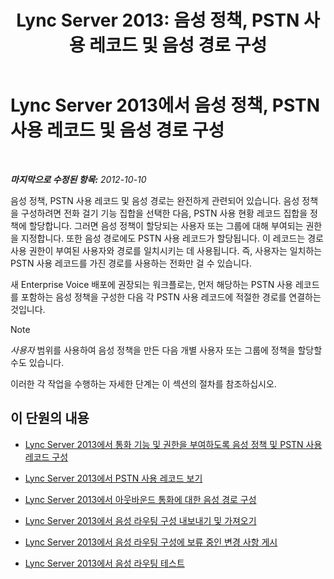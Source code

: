 ﻿---
title: 'Lync Server 2013: 음성 정책, PSTN 사용 레코드 및 음성 경로 구성'
TOCTitle: 음성 정책, PSTN 사용 레코드 및 음성 경로 구성
ms:assetid: 1e5a15f9-6f42-4dc6-baaa-24daf54afc4d
ms:mtpsurl: https://technet.microsoft.com/ko-kr/library/Gg398272(v=OCS.15)
ms:contentKeyID: 49303002
ms.date: 08/10/2015
mtps_version: v=OCS.15
ms.translationtype: HT
---

# Lync Server 2013에서 음성 정책, PSTN 사용 레코드 및 음성 경로 구성

 

_**마지막으로 수정된 항목:** 2012-10-10_

음성 정책, PSTN 사용 레코드 및 음성 경로는 완전하게 관련되어 있습니다. 음성 정책을 구성하려면 전화 걸기 기능 집합을 선택한 다음, PSTN 사용 현황 레코드 집합을 정책에 할당합니다. 그러면 음성 정책이 할당되는 사용자 또는 그룹에 대해 부여되는 권한을 지정합니다. 또한 음성 경로에도 PSTN 사용 레코드가 할당됩니다. 이 레코드는 경로 사용 권한이 부여된 사용자와 경로를 일치시키는 데 사용됩니다. 즉, 사용자는 일치하는 PSTN 사용 레코드를 가진 경로를 사용하는 전화만 걸 수 있습니다.

새 Enterprise Voice 배포에 권장되는 워크플로는, 먼저 해당하는 PSTN 사용 레코드를 포함하는 음성 정책을 구성한 다음 각 PSTN 사용 레코드에 적절한 경로를 연결하는 것입니다.


> [!NOTE]
> <EM>사용자</EM> 범위를 사용하여 음성 정책을 만든 다음 개별 사용자 또는 그룹에 정책을 할당할 수도 있습니다.



이러한 각 작업을 수행하는 자세한 단계는 이 섹션의 절차를 참조하십시오.

## 이 단원의 내용

  - [Lync Server 2013에서 통화 기능 및 권한을 부여하도록 음성 정책 및 PSTN 사용 레코드 구성](lync-server-2013-configuring-voice-policies-and-pstn-usage-records-to-authorize-calling-features-and-privileges.md)

  - [Lync Server 2013에서 PSTN 사용 레코드 보기](lync-server-2013-view-pstn-usage-records.md)

  - [Lync Server 2013에서 아웃바운드 통화에 대한 음성 경로 구성](lync-server-2013-configuring-voice-routes-for-outbound-calls.md)

  - [Lync Server 2013에서 음성 라우팅 구성 내보내기 및 가져오기](lync-server-2013-exporting-and-importing-voice-routing-configuration.md)

  - [Lync Server 2013에서 음성 라우팅 구성에 보류 중인 변경 사항 게시](lync-server-2013-publish-pending-changes-to-the-voice-routing-configuration.md)

  - [Lync Server 2013에서 음성 라우팅 테스트](lync-server-2013-test-voice-routing.md)

